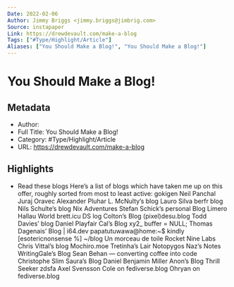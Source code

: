 ```yaml
---
Date: 2022-02-06
Author: Jimmy Briggs <jimmy.briggs@jimbrig.com>
Source: instapaper
Link: https://drewdevault.com/make-a-blog
Tags: ["#Type/Highlight/Article"]
Aliases: ["You Should Make a Blog!", "You Should Make a Blog!"]
---
```

# You Should Make a Blog!

## Metadata
- Author: 
- Full Title: You Should Make a Blog!
- Category: #Type/Highlight/Article
- URL: https://drewdevault.com/make-a-blog

## Highlights
- Read these blogs
  Here’s a list of blogs which have taken me up on this offer, roughly sorted from most to least active:
  gokigen
  Neil Panchal
  Juraj Oravec
  Alexander Pluhar
  L. McNulty’s blog
  Lauro Silva
  berfr blog
  Nils Schulte’s blog
  Nix Adventures
  Stefan Schick’s personal Blog
  Limero
  Hallau World
  brett.icu
  DS log
  Colton’s Blog
  (pixel)desu.blog
  Todd Davies’ blog
  Daniel Playfair Cal’s Blog
  xy2_
  buffer = NULL;
  Thomas Dagenais’ Blog | i64.dev
  papatutuwawa@home:~$
  kindly
  [esotericnonsense %] ~/blog
  Un morceau de toile
  Rocket Nine Labs
  Chris Vittal’s blog
  Mochiro.moe
  Tretinha’s Lair
  Notopygos
  Naz’s Notes
  WritingGale’s Blog
  Sean Behan — converting coffee into code
  Christophe Slim
  Saura’s Blog
  Daniel Benjamin Miller
  Anon’s Blog
  Thrill Seeker
  zdsfa
  Axel Svensson
  Cole on fediverse.blog
  Ohryan on fediverse.blog

